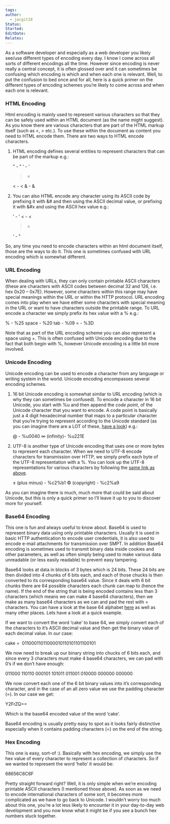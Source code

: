 ```yaml
---
tags: 
author:
  - jacgit18
Status: 
Started: 
EditDate: 
Relates:
---
```

As a software developer and especially as a web developer you likely see/use different types of encoding every day. I know I come across all sorts of different encodings all the time. However since encoding is never really a central concept, it is often glossed over and it can sometimes be confusing which encoding is which and when each one is relevant. Well, to put the confusion to bed once and for all, here is a quick primer on the different types of encoding schemes you’re likely to come across and when each one is relevant.

### HTML Encoding[](https://skorks.com/2009/08/different-types-of-encoding-schemes-a-primer/#html-encoding)

Html encoding is mainly used to represent various characters so that they can be safely used within an HTML document (as the name might suggest). As you know there are various characters that are part of the HTML markup itself (such as <, > etc.). To use these within the document as content you need to HTML encode them. There are two ways to HTML encode characters.

1.  HTML encoding defines several entities to represent characters that can be part of the markup e.g.:
    
    ” - "
    ‘ - '
    > - >
    < - <
    & - &
    
2.  You can also HTML encode any character using its ASCII code by prefixing it with &# and then using the ASCII decimal value, or prefixing it with &#x and using the ASCII hex value e.g.:
    
    ’ - '
    < - <
    > - >
    ‘ - "
    

So, any time you need to encode characters within an html document itself, those are the ways to do it. This one is sometimes confused with URL encoding which is somewhat different.

### URL Encoding[](https://skorks.com/2009/08/different-types-of-encoding-schemes-a-primer/#url-encoding)

When dealing with URLs, they can only contain printable ASCII characters (these are characters with ASCII codes between decimal 32 and 126, i.e. hex 0x20 – 0x7E). However, some characters within this range may have special meanings within the URL or within the HTTP protocol. URL encoding comes into play when we have either some characters with special meaning in the URL or want to have characters outside the printable range. To URL encode a character we simply prefix its hex value with a % e.g.:

% - %25
space - %20
tab - %09
= - %3D

Note that as part of the URL encoding scheme you can also represent a space using +. This is often confused with Unicode encoding due to the fact that both begin with %, however Unicode encoding is a little bit more involved.

### Unicode Encoding[](https://skorks.com/2009/08/different-types-of-encoding-schemes-a-primer/#unicode-encoding)

Unicode encoding can be used to encode a character from any language or writing system in the world. Unicode encoding encompasses several encoding schemes.

1.  16 bit Unicode encoding is somewhat similar to URL encoding (which is why they can sometimes be confused). To encode a character in 16 bit Unicode, you start with %u and then append the _code point_, of the Unicode character that you want to encode. A code point is basically just a 4 digit hexadecimal number that maps to a particular character that you’re trying to represent according to the Unicode standard (as you can imagine there are a LOT of these, [have a look](http://www.utf8-chartable.de/ "Unicode code points")) e.g.:
    
    @ - %u0040
    ∞ (infinity)- %u221E
    
2.  UTF-8 is another type of Unicode encoding that uses one or more bytes to represent each character. When we need to UTF-8 encode characters for transmission over HTTP, we simply prefix each byte of the UTF-8 representation with a %. You can look up the UTF-8 representations for various characters by following the [same link as above](http://www.utf8-chartable.de/ "UTF-8").
    
    ± (plus minus) - %c2%b1
    © (copyright) - %c2%a9
    

As you can imagine there is much, much more that could be said about Unicode, but this is only a quick primer so I’ll leave it up to you to discover more for yourself.

### Base64 Encoding[](https://skorks.com/2009/08/different-types-of-encoding-schemes-a-primer/#base64-encoding)

This one is fun and always useful to know about. Base64 is used to represent binary data using only printable characters. Usually it is used in basic HTTP authentication to encode user credentials, it is also used to encode e-mail attachments for transmission over SMPT. In addition Base64 encoding is sometimes used to transmit binary data inside cookies and other parameters, as well as often simply being used to make various data unreadable (or less easily readable) to prevent easy tampering.

Base64 looks at data in blocks of 3 bytes which is 24 bits. These 24 bits are then divided into 4 chunks of 6 bits each, and each of those chucks is then converted to its corresponding base64 value. Since it deals with 6 bit chunks there are 64 possible characters each chunk can map to (hence the name). If the end of the string that is being encoded contains less than 3 characters (which means we can make 4 base64 characters), then we make as many base64 characters as we can and pad the rest with = characters. You can have a look at the base 64 alphabet [here](http://www.garykessler.net/library/base64.html "Base64 Alphabet") as well as many other places. Lets have a look at a quick example.

If we want to convert the word ‘cake’ to base 64, we simply convert each of the characters to it’s ASCII decimal value and then get the binary value of each decimal value. In our case:

cake =  01100011011000010110101101100101

We now need to break up our binary string into chucks of 6 bits each, and since every 3 characters must make 4 base64 characters, we can pad with 0’s if we don’t have enough:

011000 110110 000101 101011 011001 010000 000000 000000

We now convert each one of the 6 bit binary values into it’s corresponding character, and in the case of an all zero value we use the padding character (=). In our case we get:

Y2FrZQ==

Which is the base64 encoded value of the word ‘cake’.

Base64 encoding is usually pretty easy to spot as it looks fairly distinctive especially when it contains padding characters (=) on the end of the string.

### Hex Encoding[](https://skorks.com/2009/08/different-types-of-encoding-schemes-a-primer/#hex-encoding)

This one is easy, sort-of :). Basically with hex encoding, we simply use the hex value of every character to represent a collection of characters. So if we wanted to represent the word ‘hello’ it would be:

68656C6C6F

Pretty straight forward right? Well, it is only simple when we’re encoding printable ASCII characters (I mentioned those above). As soon as we need to encode international characters of some sort, it becomes more complicated as we have to go back to Unicode. I wouldn’t worry too much about this one, you’re a lot less likely to encounter it in your day-to-day web development and you now know what it might be if you see a bunch hex numbers stuck together.